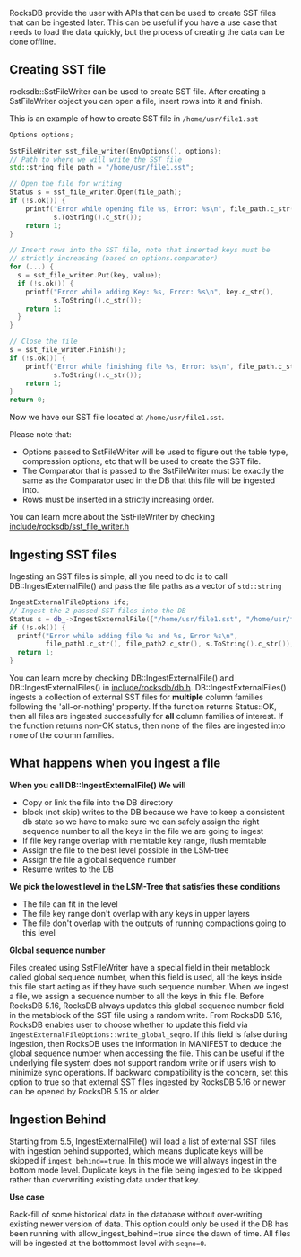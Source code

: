 RocksDB provide the user with APIs that can be used to create SST files that can be ingested later. This can be useful if you have a use case that needs to load the data quickly, but the process of creating the data can be done offline.

## Creating SST file
rocksdb::SstFileWriter can be used to create SST file. After creating a SstFileWriter object you can open a file, insert rows into it and finish.   

This is an example of how to create SST file in `/home/usr/file1.sst`

```cpp
Options options;

SstFileWriter sst_file_writer(EnvOptions(), options);
// Path to where we will write the SST file
std::string file_path = "/home/usr/file1.sst";

// Open the file for writing
Status s = sst_file_writer.Open(file_path);
if (!s.ok()) {
    printf("Error while opening file %s, Error: %s\n", file_path.c_str(),
           s.ToString().c_str());
    return 1;
}

// Insert rows into the SST file, note that inserted keys must be 
// strictly increasing (based on options.comparator)
for (...) {
  s = sst_file_writer.Put(key, value);
  if (!s.ok()) {
    printf("Error while adding Key: %s, Error: %s\n", key.c_str(),
           s.ToString().c_str());
    return 1;
  }
}

// Close the file
s = sst_file_writer.Finish();
if (!s.ok()) {
    printf("Error while finishing file %s, Error: %s\n", file_path.c_str(),
           s.ToString().c_str());
    return 1;
}
return 0;
```

Now we have our SST file located at `/home/usr/file1.sst`.

Please note that:  
*    Options passed to SstFileWriter will be used to figure out the table type, compression options, etc that will be used to create the SST file.
*    The Comparator that is passed to the SstFileWriter must be exactly the same as the Comparator used in the DB that this file will be ingested into.
*    Rows must be inserted in a strictly increasing order. 

You can learn more about the SstFileWriter by checking [include/rocksdb/sst_file_writer.h](https://github.com/facebook/rocksdb/blob/master/include/rocksdb/sst_file_writer.h)
## Ingesting SST files
Ingesting an SST files is simple, all you need to do is to call DB::IngestExternalFile() and pass the file paths as a vector of `std::string`
```cpp
IngestExternalFileOptions ifo;
// Ingest the 2 passed SST files into the DB
Status s = db_->IngestExternalFile({"/home/usr/file1.sst", "/home/usr/file2.sst"}, ifo);
if (!s.ok()) {
  printf("Error while adding file %s and %s, Error %s\n",
         file_path1.c_str(), file_path2.c_str(), s.ToString().c_str());
  return 1;
}
```

You can learn more by checking DB::IngestExternalFile() and DB::IngestExternalFiles() in [include/rocksdb/db.h](https://github.com/facebook/rocksdb/blob/master/include/rocksdb/db.h). DB::IngestExternalFiles() ingests a collection of external SST files for **multiple** column families following the 'all-or-nothing' property. If the function returns Status::OK, then all files are ingested successfully for **all** column families of interest. If the function returns non-OK status, then none of the files are ingested into none of the column families.

## What happens when you ingest a file

**When you call DB::IngestExternalFile() We will**
- Copy or link the file into the DB directory
- block (not skip) writes to the DB because we have to keep a consistent db state so we have to make sure we can safely assign the right sequence number to all the keys in the file we are going to ingest
- If file key range overlap with memtable key range, flush memtable
- Assign the file to the best level possible in the LSM-tree
- Assign the file a global sequence number
- Resume writes to the DB

**We pick the lowest level in the LSM-Tree that satisfies these conditions**
- The file can fit in the level
- The file key range don't overlap with any keys in upper layers
- The file don't overlap with the outputs of running compactions going to this level

**Global sequence number**

Files created using SstFileWriter have a special field in their metablock called global sequence number, when this field is used, all the keys inside this file start acting as if they have such sequence number. When we ingest a file, we assign a sequence number to all the keys in this file. Before RocksDB 5.16, RocksDB always updates this global sequence number field in the metablock of the SST file using a random write. From RocksDB 5.16, RocksDB enables user to choose whether to update this field via `IngestExternalFileOptions::write_global_seqno`. If this field is false during ingestion, then RocksDB uses the information in MANIFEST to deduce the global sequence number when accessing the file. This can be useful if the underlying file system does not support random write or if users wish to minimize sync operations. If backward compatibility is the concern, set this option to true so that external SST files ingested by RocksDB 5.16 or newer can be opened by RocksDB 5.15 or older.

## Ingestion Behind
Starting from 5.5, IngestExternalFile() will load a list of external SST files with ingestion behind supported, which means duplicate keys will be skipped if `ingest_behind==true`. In this mode we will always ingest in the bottom mode level. Duplicate keys in the file being ingested to be skipped rather than overwriting existing data under that key.

**Use case**

Back-fill of some historical data in the database without over-writing existing newer version of data. This option could only be used if the DB has been running with allow_ingest_behind=true since the dawn of time.
All files will be ingested at the bottommost level with `seqno=0`.